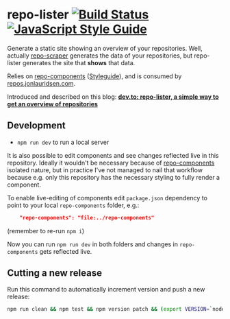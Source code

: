 # repo-lister [![Build Status](https://travis-ci.org/gaggle/repo-lister.svg?branch=master)](https://travis-ci.org/gaggle/repo-lister) [![JavaScript Style Guide](https://img.shields.io/badge/code_style-standard-brightgreen.svg)](https://standardjs.com)

Generate a static site showing an overview of your repositories. Well, actually [repo-scraper][repo-scraper] generates the data of your repositories, but repo-lister generates the site that **shows** that data.

Relies on [repo-components][components] ([Styleguide][styleguide]), and is consumed by [repos.jonlauridsen.com][repos.jonlauridsen.com].

Introduced and described on this blog: **[dev.to: repo-lister, a simple way to get an overview of repositories][dev.to]**


## Development
* `npm run dev` to run a local server

It is also possible to edit components and see changes reflected live in this repository. Ideally it wouldn't be necessary because of [repo-components][components] isolated nature, but in practice I've not managed to nail that workflow because e.g. only this repository has the necessary styling to fully render a component.

To enable live-editing of components edit `package.json` dependency to point to your local `repo-components` folder, e.g.:
```json
    "repo-components": "file:../repo-components"
```
(remember to re-run `npm i`)

Now you can run `npm run dev` in both folders and changes in `repo-components` gets reflected live.


## Cutting a new release
Run this command to automatically increment version and push a new release:
```bash
npm run clean && npm test && npm version patch && (export VERSION=`node -p "require('./package.json').version"`; git push && git push origin v$VERSION)
```


[components]: https://github.com/gaggle/repo-components
[dev.to]: https://dev.to/jonlauridsen/repo-lister-a-simple-way-to-get-an-overview-of-repositories-90l
[repo-scraper]: https://github.com/gaggle/repo-scraper
[repos.jonlauridsen.com]: https://github.com/gaggle/repos.jonlauridsen.com
[styleguide]: https://gaggle.github.io/repo-components/
